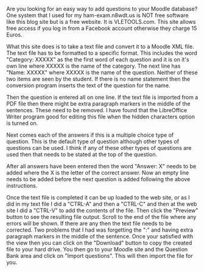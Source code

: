 Are you looking for an easy way to add questions to your Moodle database? One system that I used for my ham-exam.n8wdt.us is NOT free software like this blog site but is a free website. It is VLETOOLS.com. This site allows free access if you log in from a Facebook account otherwise they charge 15 Euros.

What this site does is to take a text file and convert it to a Moodle XML file. The text file has to be formatted to a specific format. This includes the word "Category: XXXXX" as the the first word of each question and it is on it's own line where XXXXX is the name of the category. The next line has "Name: XXXXX" where XXXXX is the name of the question. Neither of these two items are seen by the student. If there is no name statement then the conversion program inserts the text of the question for the name.

Then the question is entered all on one line. If the text file is imported from a PDF file then there might be extra paragraph markers in the middle of the sentences. These need to be removed. I have found that the LibreOffice Writer program good for editing this file when the hidden characters option is turned on.

Next comes each of the answers if this is a multiple choice type of question. This is the default type of question although other types of questions can be used. I think if any of these other types of questions are used then that needs to be stated at the top of the question.

After all answers have been entered then the word "Answer: X" needs to be added where the X is the letter of the correct answer. Now an empty line needs to be added before the next question is added following the above instructions.

Once the text file is completed it can be up loaded to the web site, or as I did in my text file I did a "CTRL-A" and then a "CTRL-C" and then at the web site I did a "CTRL-V" to add the contents of the file. Then click the "Preview" button to see the resulting file output. Scroll to the end of the file where any errors will be shown. If there are any then the text file needs to be corrected. Two problems that I had was forgetting the ":" and having extra paragraph markers in the middle of the sentence. Once your satisfied with the view then you can click on the "Download" button to copy the created file to your hard drive. You then go to your Moodle site and the Question Bank area and click on "Import questions". This will then import the file for you.
